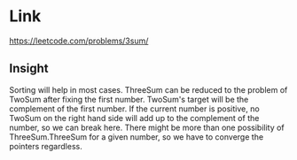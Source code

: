 # Link

https://leetcode.com/problems/3sum/

## Insight

Sorting will help in most cases.
 ThreeSum can be reduced to the problem of TwoSum after fixing the first number.
 TwoSum's target will be the complement of the first number.
 If the current number is positive, no TwoSum on the right hand side will add up to the complement of the number,
 so we can break here.
 There might be more than one possibility of ThreeSum.ThreeSum for a given number, so we have to converge the pointers
 regardless.